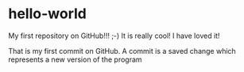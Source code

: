 # hello-world
My first repository on GitHub!!! ;-)
It is really cool! I have loved it! 

That is my first commit on GitHub. A commit is a saved change which represents a new version of the program
